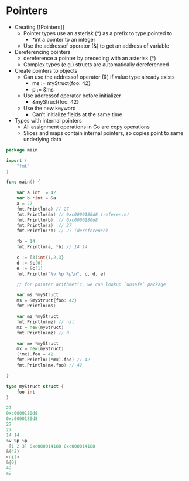 # Pointers

- Creating [[Pointers]]
    - Pointer types use an asterisk (*) as a prefix to type pointed to
        - *int a pointer to an integer
    - Use the addressof operator (&) to get an address of variable
- Dereferencing pointers
    - dereference a pointer by preceding with an asterisk (*)
    - Complex types (e.g.) structs are automatically dereferenced
- Create pointers to objects
    - Can use the addressof operator (&) if value type already exists
        - ms := myStruct{foo: 42}
        - p := &ms
    - Use addressof operator before initializer
        - &myStruct{foo: 42}
    - Use the new keyword
        - Can't initialize fields at the same time
- Types with internal pointers
    - All assignment operations in Go are copy operations
    - Slices and maps contain internal pointers, so copies point to same underlying data

```go
package main

import (
    "fmt"
)

func main() {

    var a int  = 42
    var b *int = &a
    a = 27
    fmt.Println(a) // 27
    fmt.Println(&a) // 0xc0000180d8 (reference)
    fmt.Println(b)  // 0xc0000180d8
    fmt.Println(a)  // 27
    fmt.Println(*b) // 27 (dereference)

    *b = 14
    fmt.Println(a, *b) // 14 14

    c := [3]int{1,2,3}
    d := &c[0]
    e := &c[1] 
    fmt.Println("%v %p %p\n", c, d, e)

    // for pointer arithmetic, we can lookup `unsafe` package

    var ms *myStruct
    ms = &myStruct{foo: 42}
    fmt.Println(ms)

    var mz *myStruct
    fmt.Println(mz) // nil
    mz = new(myStruct)
    fmt.Println(mz) // 0

    var mx *myStruct
    mx = new(myStruct)
    (*mx).foo = 42
    fmt.Println((*mx).foo) // 42
    fmt.Println(mx.foo) // 42

}

type myStruct struct {
    foo int
}
```

```go
27
0xc0000180d8
0xc0000180d8
27
27
14 14
%v %p %p
 [1 2 3] 0xc000014180 0xc000014188
&{42}
<nil>
&{0}
42
42
```